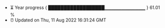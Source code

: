 - ⏳ Year progress { ██████████████████▁▁▁▁▁▁▁▁▁▁▁▁ } 61.01 %
- ⏰ Updated on Thu, 11 Aug 2022 16:31:24 GMT

